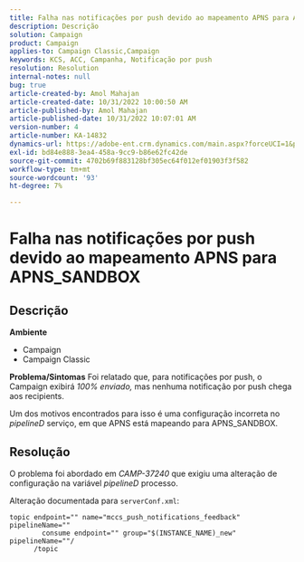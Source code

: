 ```yaml
---
title: Falha nas notificações por push devido ao mapeamento APNS para APNS_SANDBOX
description: Descrição
solution: Campaign
product: Campaign
applies-to: Campaign Classic,Campaign
keywords: KCS, ACC, Campanha, Notificação por push
resolution: Resolution
internal-notes: null
bug: true
article-created-by: Amol Mahajan
article-created-date: 10/31/2022 10:00:50 AM
article-published-by: Amol Mahajan
article-published-date: 10/31/2022 10:07:01 AM
version-number: 4
article-number: KA-14832
dynamics-url: https://adobe-ent.crm.dynamics.com/main.aspx?forceUCI=1&pagetype=entityrecord&etn=knowledgearticle&id=858fafe5-0259-ed11-9561-6045bd006079
exl-id: bd84e888-3ea4-458a-9cc9-b86e62fc42de
source-git-commit: 4702b69f883128bf305ec64f012ef01903f3f582
workflow-type: tm+mt
source-wordcount: '93'
ht-degree: 7%

---
```


# Falha nas notificações por push devido ao mapeamento APNS para APNS_SANDBOX

## Descrição

<b>Ambiente</b>
- Campaign
- Campaign Classic



<b>Problema/Sintomas</b>
Foi relatado que, para notificações por push, o Campaign exibirá *100% enviado,* mas nenhuma notificação por push chega aos recipients.

Um dos motivos encontrados para isso é uma configuração incorreta no *pipelineD* serviço, em que APNS está mapeando para APNS_SANDBOX.


## Resolução


O problema foi abordado em *CAMP-37240* que exigiu uma alteração de configuração na variável *pipelineD* processo.

Alteração documentada para `serverConf.xml`:


```
topic endpoint="" name="mccs_push_notifications_feedback" pipelineName=""
        consume endpoint="" group="$(INSTANCE_NAME)_new" pipelineName=""/
      /topic
```
